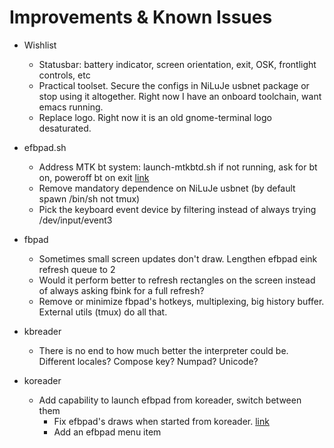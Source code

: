 # Improvements & Known Issues

  - Wishlist
    - Statusbar: battery indicator, screen orientation, exit, OSK, frontlight controls, etc
    - Practical toolset. Secure the configs in NiLuJe usbnet package or stop using it altogether. Right now I have an onboard toolchain, want emacs running.
    - Replace logo. Right now it is an old gnome-terminal logo desaturated.
    
  - efbpad.sh
    - Address MTK bt system: launch-mtkbtd.sh if not running, ask for bt on, poweroff bt on exit [link](https://github.com/koreader/koreader/issues/12739)
    - Remove mandatory dependence on NiLuJe usbnet (by default spawn /bin/sh not tmux)
    - Pick the keyboard event device by filtering instead of always trying /dev/input/event3

  - fbpad
    - Sometimes small screen updates don't draw. Lengthen efbpad eink refresh queue to 2
    - Would it perform better to refresh rectangles on the screen instead of always asking fbink for a full refresh?
    - Remove or minimize fbpad's hotkeys, multiplexing, big history buffer. External utils (tmux) do all that. 

  - kbreader
    - There is no end to how much better the interpreter could be. Different locales? Compose key? Numpad? Unicode? 

  - koreader 
    - Add capability to launch efbpad from koreader, switch between them
      - Fix efbpad's draws when started from koreader. [link](https://github.com/koreader/koreader/discussions/12935)
      - Add an efbpad menu item
